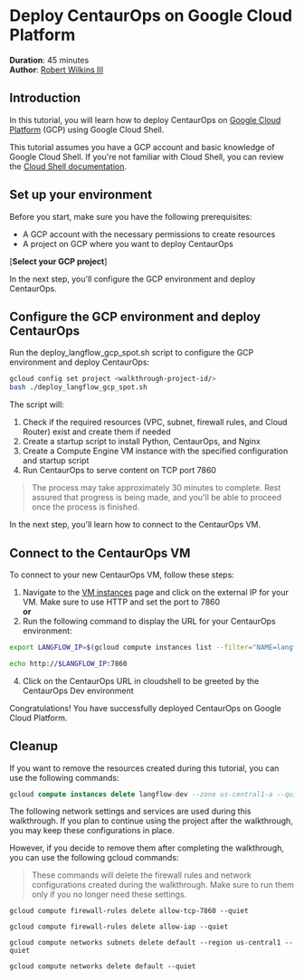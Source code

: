 # Deploy CentaurOps on Google Cloud Platform

**Duration**: 45 minutes  
**Author**: [Robert Wilkins III](https://www.linkedin.com/in/robertwilkinsiii)

## Introduction

In this tutorial, you will learn how to deploy CentaurOps on [Google Cloud Platform](https://cloud.google.com/) (GCP) using Google Cloud Shell.

This tutorial assumes you have a GCP account and basic knowledge of Google Cloud Shell. If you're not familiar with Cloud Shell, you can review the [Cloud Shell documentation](https://cloud.google.com/shell/docs).

## Set up your environment

Before you start, make sure you have the following prerequisites:

- A GCP account with the necessary permissions to create resources
- A project on GCP where you want to deploy CentaurOps

[**Select your GCP project**]<walkthrough-project-setup
  billing="true"
  apis="compute.googleapis.com,container.googleapis.com">
</walkthrough-project-setup>


In the next step, you'll configure the GCP environment and deploy CentaurOps.

## Configure the GCP environment and deploy CentaurOps
Run the deploy_langflow_gcp_spot.sh script to configure the GCP environment and deploy CentaurOps:

```sh  
gcloud config set project <walkthrough-project-id/>  
bash ./deploy_langflow_gcp_spot.sh
```

The script will:

1. Check if the required resources (VPC, subnet, firewall rules, and Cloud Router) exist and create them if needed
2. Create a startup script to install Python, CentaurOps, and Nginx
3. Create a Compute Engine VM instance with the specified configuration and startup script
4. Run CentaurOps to serve content on TCP port 7860

> <walkthrough-pin-section-icon></walkthrough-pin-section-icon> The process may take approximately 30 minutes to complete. Rest assured that progress is being made, and you'll be able to proceed once the process is finished.

In the next step, you'll learn how to connect to the CentaurOps VM.

## Connect to the CentaurOps VM
To connect to your new CentaurOps VM, follow these steps:

1. Navigate to the [VM instances](https://console.cloud.google.com/compute/instances) page and click on the external IP for your VM.  Make sure to use HTTP and set the port to 7860
<br>**or**
3. Run the following command to display the URL for your CentaurOps environment:
```bash
export LANGFLOW_IP=$(gcloud compute instances list --filter="NAME=langflow-dev" --format="value(EXTERNAL_IP)")

echo http://$LANGFLOW_IP:7860
```

4. Click on the CentaurOps URL in cloudshell to be greeted by the CentaurOps Dev environment

Congratulations! You have successfully deployed CentaurOps on Google Cloud Platform.

<walkthrough-conclusion-trophy></walkthrough-conclusion-trophy>

## Cleanup
If you want to remove the resources created during this tutorial, you can use the following commands:

```sql
gcloud compute instances delete langflow-dev --zone us-central1-a --quiet
```
The following network settings and services are used during this walkthrough. If you plan to continue using the project after the walkthrough, you may keep these configurations in place.

However, if you decide to remove them after completing the walkthrough, you can use the following gcloud commands:
> <walkthrough-pin-section-icon></walkthrough-pin-section-icon> These commands will delete the firewall rules and network configurations created during the walkthrough. Make sure to run them only if you no longer need these settings.

```
gcloud compute firewall-rules delete allow-tcp-7860 --quiet

gcloud compute firewall-rules delete allow-iap --quiet

gcloud compute networks subnets delete default --region us-central1 --quiet

gcloud compute networks delete default --quiet
```
